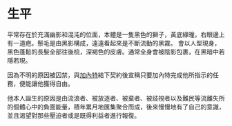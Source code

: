 <!-- TITLE: 澤克拉贊 -->
<!-- SUBTITLE: 『不想死的話就和我訂立契約吧。』 CV：諏訪部順一-->

# 生平
平常存在於充滿幽影和混沌的位面，本體是一隻黑色的獅子，黃底綠曈，右眼邊上有一道疤。鬃毛是由黑影構成，遠遠看起來是不斷流動的黑霧。
會以人型現身，黑色蓬鬆的長髮全部往後梳，深褐色的皮膚。通常全身會被陰影包裹，在黑暗中若隱若現。

因為不明的原因被囚禁，與[加內特](/角色/加內特)結下契約後宣稱只要加內特完成他所指示的任務，便能讓他獲得自由。

他本人誕生的原因是由流浪者、被放逐者、被棄者、被歧視者以及難民等流離失所的個體心中的負面能量，積年累月地匯集聚合而成，後來慢慢地有了自己的意識，並且渴望對那些壓迫者或是既得利益者進行報復。